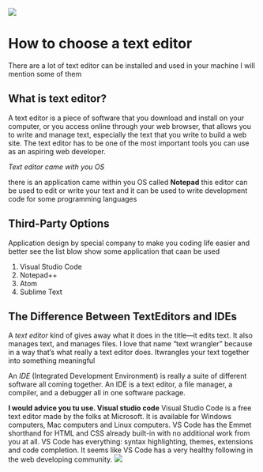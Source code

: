 ![](https://kinsta.com/wp-content/uploads/2019/03/notepad-plus-plus-text-editor-1-1.png)

# How to choose a text editor

There are a lot of text editor can be installed and used in your machine I will mention some of them

## What is text editor?

A text editor is a piece of software that you download and install on your computer, or you access online through your web browser, that allows you to write and manage text, especially the text that you write to build a web site. The text editor has to be one of the most important tools you can use as an aspiring web developer.

_Text editor came with you OS_

there is an application came within you OS called **Notepad** this editor can be used to edit or write your text and it can be used to write development code for some programming languages

## Third-Party Options
Application design by special company to make you coding life easier and better see the list blow show some application that caan be used

1. Visual Studio Code
2. Notepad++
3. Atom
4. Sublime Text

## The Difference Between TextEditors and IDEs
A _text editor_ kind of gives away what it does in the title—it edits text. It also manages text, and manages files. I love that name “text wrangler” because in a way that’s what really a text editor does. Itwrangles your text together into something meaningful

An _IDE_ (Integrated Development Environment) is really a suite of different software all coming together. An IDE is a text editor, a file manager, a compiler, and a debugger all in one software package.

**I would advice you tu use. Visual studio code**
Visual Studio Code is a free text editor made by the folks at Microsoft. It is available for Windows computers, Mac computers and Linux computers. VS Code has the Emmet shorthand for HTML and CSS already built-in with no additional work from you at all. VS Code has everything: syntax highlighting, themes, extensions and code completion. It seems like VS Code has a very healthy following in the web developing community.
![](https://upload.wikimedia.org/wikipedia/commons/9/9a/Visual_Studio_Code_1.35_icon.svg)
